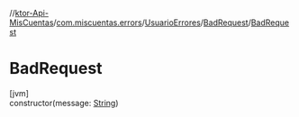//[ktor-Api-MisCuentas](../../../../index.md)/[com.miscuentas.errors](../../index.md)/[UsuarioErrores](../index.md)/[BadRequest](index.md)/[BadRequest](-bad-request.md)

# BadRequest

[jvm]\
constructor(message: [String](https://kotlinlang.org/api/latest/jvm/stdlib/kotlin/-string/index.html))

